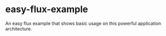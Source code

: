 # easy-flux-example
An easy flux example that shows basic usage on this powerful application architecture.
